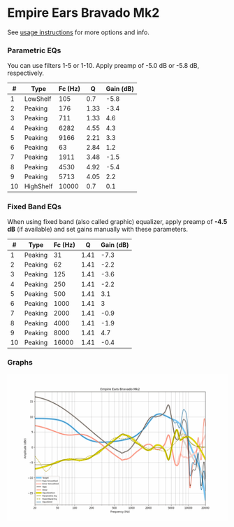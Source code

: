 # Empire Ears Bravado Mk2
See [usage instructions](https://github.com/jaakkopasanen/AutoEq#usage) for more options and info.

### Parametric EQs
You can use filters 1-5 or 1-10. Apply preamp of -5.0 dB or -5.8 dB, respectively.

|   # | Type      |   Fc (Hz) |    Q |   Gain (dB) |
|-----|-----------|-----------|------|-------------|
|   1 | LowShelf  |       105 | 0.7  |        -5.8 |
|   2 | Peaking   |       176 | 1.33 |        -3.4 |
|   3 | Peaking   |       711 | 1.33 |         4.6 |
|   4 | Peaking   |      6282 | 4.55 |         4.3 |
|   5 | Peaking   |      9166 | 2.21 |         3.3 |
|   6 | Peaking   |        63 | 2.84 |         1.2 |
|   7 | Peaking   |      1911 | 3.48 |        -1.5 |
|   8 | Peaking   |      4530 | 4.92 |        -5.4 |
|   9 | Peaking   |      5713 | 4.05 |         2.2 |
|  10 | HighShelf |     10000 | 0.7  |         0.1 |

### Fixed Band EQs
When using fixed band (also called graphic) equalizer, apply preamp of **-4.5 dB** (if available) and set gains manually with these parameters.

|   # | Type    |   Fc (Hz) |    Q |   Gain (dB) |
|-----|---------|-----------|------|-------------|
|   1 | Peaking |        31 | 1.41 |        -7.3 |
|   2 | Peaking |        62 | 1.41 |        -2.2 |
|   3 | Peaking |       125 | 1.41 |        -3.6 |
|   4 | Peaking |       250 | 1.41 |        -2.2 |
|   5 | Peaking |       500 | 1.41 |         3.1 |
|   6 | Peaking |      1000 | 1.41 |         3   |
|   7 | Peaking |      2000 | 1.41 |        -0.9 |
|   8 | Peaking |      4000 | 1.41 |        -1.9 |
|   9 | Peaking |      8000 | 1.41 |         4.7 |
|  10 | Peaking |     16000 | 1.41 |        -0.4 |

### Graphs
![](./Empire%20Ears%20Bravado%20Mk2.png)
